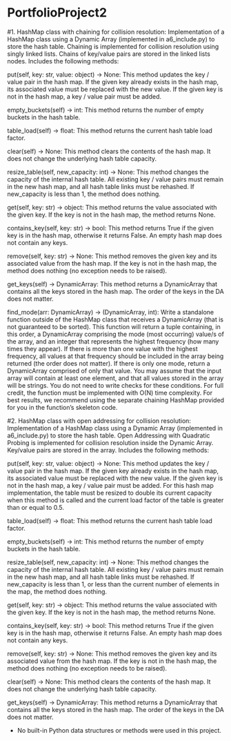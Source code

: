 # PortfolioProject2

#1. HashMap class with chaining for collision resolution: 
Implementation of a HashMap class using a Dynamic Array (implemented in a6_include.py) to store the hash table. Chaining is implemented for collision resolution using singly linked lists. Chains of key/value pairs are stored in the linked lists nodes. Includes the following methods: 

put(self, key: str, value: object) -> None:
This method updates the key / value pair in the hash map. If the given key already exists in the hash map, its associated value must be replaced with the new value. If the given key is not in the hash map, a key / value pair must be added.

empty_buckets(self) -> int:
This method returns the number of empty buckets in the hash table.

table_load(self) -> float:
This method returns the current hash table load factor.

clear(self) -> None:
This method clears the contents of the hash map. It does not change the underlying hash table capacity.

resize_table(self, new_capacity: int) -> None:
This method changes the capacity of the internal hash table. All existing key / value pairs must remain in the new hash map, and all hash table links must be rehashed. If new_capacity is less than 1, the method does nothing.

get(self, key: str) -> object:
This method returns the value associated with the given key. If the key is not in the hash map, the method returns None.

contains_key(self, key: str) -> bool:
This method returns True if the given key is in the hash map, otherwise it returns False. An empty hash map does not contain any keys.

remove(self, key: str) -> None:
This method removes the given key and its associated value from the hash map. If the key is not in the hash map, the method does nothing (no exception needs to be raised).

get_keys(self) -> DynamicArray:
This method returns a DynamicArray that contains all the keys stored in the hash map. The order of the keys in the DA does not matter.

find_mode(arr: DynamicArray) -> (DynamicArray, int):
Write a standalone function outside of the HashMap class that receives a DynamicArray (that is not guaranteed to be sorted). This function will return a tuple containing, in this order, a DynamicArray comprising the mode (most occurring) value/s of the array, and an integer that represents the highest frequency (how many times they appear).
If there is more than one value with the highest frequency, all values at that frequency should be included in the array being returned (the order does not matter). If there is only one mode, return a DynamicArray comprised of only that value.
You may assume that the input array will contain at least one element, and that all values stored in the array will be strings. You do not need to write checks for these conditions.
For full credit, the function must be implemented with O(N) time complexity. For best results, we recommend using the separate chaining HashMap provided for you in the function’s skeleton code.

#2. HashMap class with open addressing for collision resolution:
Implementation of a HashMap class using a Dynamic Array (implemented in a6_include.py) to store the hash table. Open Addressing with Quadratic Probing is implemented for collision resolution inside the Dynamic Array. Key/value pairs are stored in the array. Includes the following methods: 

put(self, key: str, value: object) -> None:
This method updates the key / value pair in the hash map. If the given key already exists in the hash map, its associated value must be replaced with the new value. If the given key is not in the hash map, a key / value pair must be added. For this hash map implementation, the table must be resized to double its current
capacity when this method is called and the current load factor of the table is greater than or equal to 0.5.

table_load(self) -> float:
This method returns the current hash table load factor.

empty_buckets(self) -> int:
This method returns the number of empty buckets in the hash table.

resize_table(self, new_capacity: int) -> None:
This method changes the capacity of the internal hash table. All existing key / value pairs must remain in the new hash map, and all hash table links must be rehashed. If new_capacity is less than 1, or less than the current number of elements in the map, the method does nothing.

get(self, key: str) -> object:
This method returns the value associated with the given key. If the key is not in the hash map, the method returns None.

contains_key(self, key: str) -> bool:
This method returns True if the given key is in the hash map, otherwise it returns False. An empty hash map does not contain any keys.

remove(self, key: str) -> None:
This method removes the given key and its associated value from the hash map. If the key is not in the hash map, the method does nothing (no exception needs to be raised).

clear(self) -> None:
This method clears the contents of the hash map. It does not change the underlying hash table capacity.

get_keys(self) -> DynamicArray:
This method returns a DynamicArray that contains all the keys stored in the hash map. The order of the keys in the DA does not matter.



* No built-in Python data structures or methods were used in this project.
